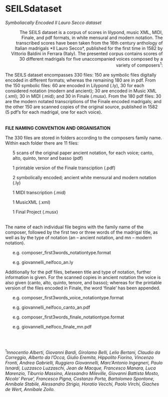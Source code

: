 # SEILSdataset
*Symboliacally Encoded Il Lauro Secco dataset*

<div style="text-align: right"> The SEILS dataset is a corpus of scores in lilypond, music XML, MIDI, Finale, and pdf formats, in white mensural and modern notation. The transcribed scores have been taken from the 16th century anthology of Italian madrigals *Il Lauro Secco*, published for the first time in 1582 by Vittorio Baldini in Ferrara (Italy). The presented corpus contains scores of 30 different madrigals for five unaccompanied voices composed by a variety of composers<sup>1</sup>:</div> 

The SEILS dataset encompasses 330 files: 150 are symbolic files digitally encoded in different formats; whereas the remaining 180 are in pdf. From the 150 symbolic files: 60 are encoded in Lilypond (.ly), 30 for each considered notation (modern and ancient); 30 are encoded in Music XML (.xml); 30 in MIDI (.mid); and 30 in Finale (.musx). From the 180 pdf files: 30 are the modern notated transcriptions of the Finale encoded madrigals; and the other 150 are scanned copies of the original source, published in 1582 (5 pdf’s for each madrigal, one for each voice).  
<br><br>
**FILE NAMING CONVENTION AND ORGANISATION** 

The 330 files are stored in folders according to the composers family name. Within each folder there are 11 files: <br>
<ul> 5 scans of the original paper ancient notation, for each voice; canto, alto, quinto, tenor and basso (pdf) <br></ul>
<ul> 1 printable version of the Finale transciption (.pdf) <br></ul>
<ul>2 symbolically encoded; ancient white mensural and modern notation (.ly)<br></ul>
<ul>1 MIDI transcription (.mid)<br></ul>
<ul>1 MusicXML (.xml)<br></ul>
<ul>1 Final Project (.musx)<br></ul>
<br>
The name of each individual file begins with the family name of the composer, followed by the first two or three words of the madrigal title, as well as by the type of notation (an – ancient notation, and mn – modern notation). <br>
<ul> e.g. composer_first3words_notationtype.format<br></ul>
<ul> e.g. giovannelli_nelfoco_an.ly<br></ul>

Additionally for the pdf files, between title and type of notation, further information is given. For the scanned copies in ancient notation the voice is also given (canto, alto, quinto, tenore, and basso); whereas for the printable version of the files encoded in Finale, the word ‘finale’ has been appended. <br>
<ul> e.g. composer_first3words_voice_notationtype.format<br></ul>
<ul> e.g. giovannelli_nelfoco_canto_an.pdf<br></ul>
<ul> e.g. composer_first3words_finale_notationtype.format<br></ul>
<ul> e.g. giovannelli_nelfoco_finale_mn.pdf<br></ul>


<br><br>

<sup>1</sup>*Innocentio Alberti, Giovanni Bardi, Girolamo Belli, Lelio Bertani, Claudio  da Correggio, Alberto da l’Occa, Giulio Eremita, Hippolito Fiorino, Vincenzo Fronti, Andrea Gabrielli, Ruggiero Giovannelli, Marc’Antonio Ingegneri, Paulo Isnardi, Luzzasco Luzzaschi, Jean de Macque, Francesco Manara, Luca Marenzio, Tiburrio Massino, Alessandro Mileville, Giovanni Battista Mosto, Nicolo’ Perue’, Francesco Pigna, Costanzo Porta, Bartolomeo Spontone, Annibale Stabile, Alessandro Strigio, Horatio Vecchi, Paolo Virchi, Giaches de Wert, Annibale Zoilo.*
